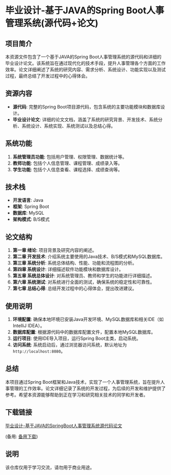 # 毕业设计-基于JAVA的Spring Boot人事管理系统(源代码+论文)

## 项目简介

本资源文件包含了一个基于JAVA的Spring Boot人事管理系统的源代码和详细的毕业设计论文。该系统旨在通过现代化的技术手段，提升人事管理各个方面的工作效率。论文详细阐述了系统的研究内容、需求分析、系统设计、功能实现以及测试过程，最终总结了开发过程中的心得体会。

## 资源内容

- **源代码**: 完整的Spring Boot项目源代码，包含系统的主要功能模块和数据库设计。
- **毕业设计论文**: 详细的论文文档，涵盖了系统的研究背景、开发技术、系统分析、系统设计、系统实现、系统测试以及总结心得。

## 系统功能

1. **系统管理员功能**: 包括用户管理、权限管理、数据统计等。
2. **教师功能**: 包括个人信息管理、课程管理、成绩录入等。
3. **学生功能**: 包括个人信息查看、课程选择、成绩查询等。

## 技术栈

- **开发语言**: Java
- **框架**: Spring Boot
- **数据库**: MySQL
- **架构模式**: B/S模式

## 论文结构

1. **第一章 绪论**: 项目背景及研究内容的阐述。
2. **第二章 开发技术**: 介绍系统主要使用的Java技术、B/S模式和MySQL数据库。
3. **第三章 系统分析**: 系统总体结构、性能、功能和流程图的分析。
4. **第四章 系统设计**: 详细描述软件功能模块和数据库设计。
5. **第五章 系统总体设计**: 对系统管理员、教师和学生的功能进行详细描述。
6. **第六章 系统测试**: 对系统进行全面的测试，确保系统的稳定性和可靠性。
7. **第七章 总结心得**: 总结开发过程中的心得体会，提出改进建议。

## 使用说明

1. **环境配置**: 确保本地环境已安装Java开发环境、MySQL数据库和相关IDE（如IntelliJ IDEA）。
2. **数据库配置**: 根据源代码中的数据库配置文件，配置本地MySQL数据库。
3. **运行项目**: 使用IDE导入项目，运行Spring Boot主类，启动系统。
4. **访问系统**: 系统启动后，通过浏览器访问系统，默认地址为`http://localhost:8080`。

## 总结

本项目通过Spring Boot框架和Java技术，实现了一个人事管理系统，旨在提升人事管理的工作效率。论文详细记录了系统的开发过程，为后续的开发和维护提供了参考。希望本资源能够帮助到正在学习和研究相关技术的同学和开发者。

## 下载链接
[毕业设计-基于JAVA的SpringBoot人事管理系统源代码论文](https://pan.quark.cn/s/ca32e41dc948) 

(备用: [备用下载](https://pan.baidu.com/s/1SsKsf9WTSoMqU3AZV7XwyQ?pwd=1234))

## 说明

该仓库仅用于学习交流，请勿用于商业用途。
